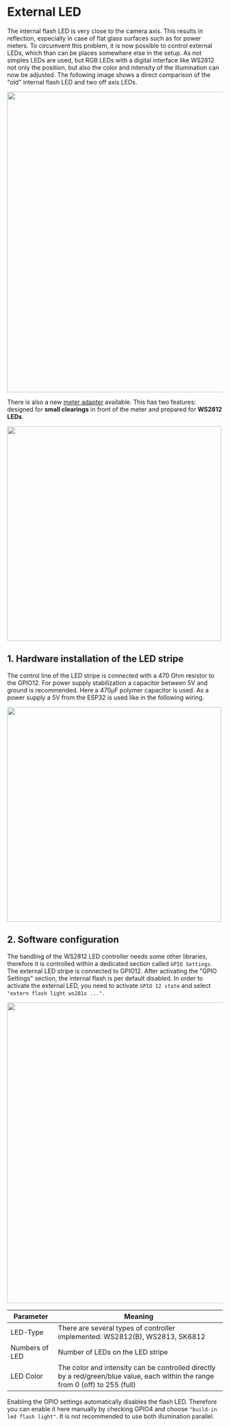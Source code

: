 # External LED

The internal flash LED is very close to the camera axis. This results in reflection, especially in case of flat glass surfaces such as for power meters.
To circumvent this problem, it is now possible to control external LEDs, which than can be places somewhere else in the setup. As not simples LEDs are used, but RGB LEDs with a digital interface like WS2812 not only the position, but also the color and intensity of the illumination can now be adjusted. The following image shows a direct comparison of the "old" internal flash LED and two off axis LEDs.

<img src="https://raw.githubusercontent.com/jomjol/ai-on-the-edge-device/master/images/intern_vs_external.jpg" width="700">

There is also a new [meter adapter](https://www.thingiverse.com/thing:5028229) available. This has two features: designed for **small clearings** in front of the meter and prepared for **WS2812 LEDs**.

<img src="https://raw.githubusercontent.com/jomjol/ai-on-the-edge-device/master/images/Power_Meter_Mounted.jpg" width="500">

## 1. Hardware installation of the LED stripe

The control line of the LED stripe is connected with a 470 Ohm resistor to the GPIO12.
For power supply stabilization a capacitor between 5V and ground is recommended. Here a 470µF polymer capacitor is used. As a power supply a 5V from the ESP32 is used like in the following wiring.

<img src="https://raw.githubusercontent.com/jomjol/ai-on-the-edge-device/master/images/install_external_led.jpg" width="500">

## 2. Software configuration

The handling of the WS2812 LED controller needs some other libraries, therefore it is controlled within a dedicated section called `GPIO Settings`. The external LED stripe is connected to GPIO12. After activating the "GPIO Settings" section, the internal flash is per default disabled. In order to activate the external LED, you need to activate `GPIO 12 state` and select `"extern flash light ws281x ..."`.

<img src="https://raw.githubusercontent.com/jomjol/ai-on-the-edge-device/master/images/external_GPIO_settings.jpg" width="700">

| Parameter      | Meaning                                                      |
| -------------- | ------------------------------------------------------------ |
| LED-Type       | There are several types of controller implemented: WS2812(B), WS2813, SK6812 |
| Numbers of LED | Number of LEDs on the LED stripe                             |
| LED Color      | The color and intensity can be controlled directly by a red/green/blue value, each within the range from 0 (off) to 255 (full) |

Enabling the GPIO settings automatically disables the flash LED. Therefore you can enable it here manually by checking GPIO4 and choose `"build-in led flash light"`. It is not recommended to use both illumination parallel.
